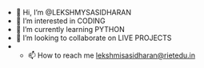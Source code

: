 - 👋 Hi, I’m @LEKSHMYSASIDHARAN
- 👀 I’m interested in CODING
- 🌱 I’m currently learning PYTHON
- 💞️ I’m looking to collaborate on LIVE PROJECTS
- - 📫 How to reach me lekshmisasidharan@rietedu.in

<!---
LEKSHMYSASIDHARAN/LEKSHMYSASIDHARAN is a ✨ special ✨ repository because its `README.md` (this file) appears on your GitHub profile.
You can click the Preview link to take a look at your changes.
--->
